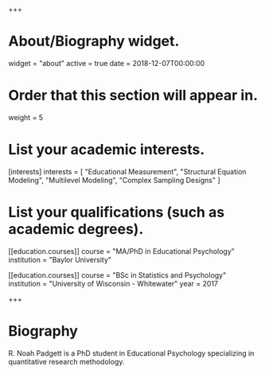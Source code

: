 +++
# About/Biography widget.
widget = "about"
active = true
date = 2018-12-07T00:00:00

# Order that this section will appear in.
weight = 5

# List your academic interests.
[interests]
  interests = [
    "Educational Measurement",
    "Structural Equation Modeling",
    "Multilevel Modeling",
    "Complex Sampling Designs"
  ]

# List your qualifications (such as academic degrees).
[[education.courses]]
  course = "MA/PhD in Educational Psychology"
  institution = "Baylor University"

[[education.courses]]
  course = "BSc in Statistics and Psychology"
  institution = "University of Wisconsin - Whitewater"
  year = 2017
 
+++

# Biography

R. Noah Padgett is a PhD student in Educational Psychology specializing in quantitative research methodology.